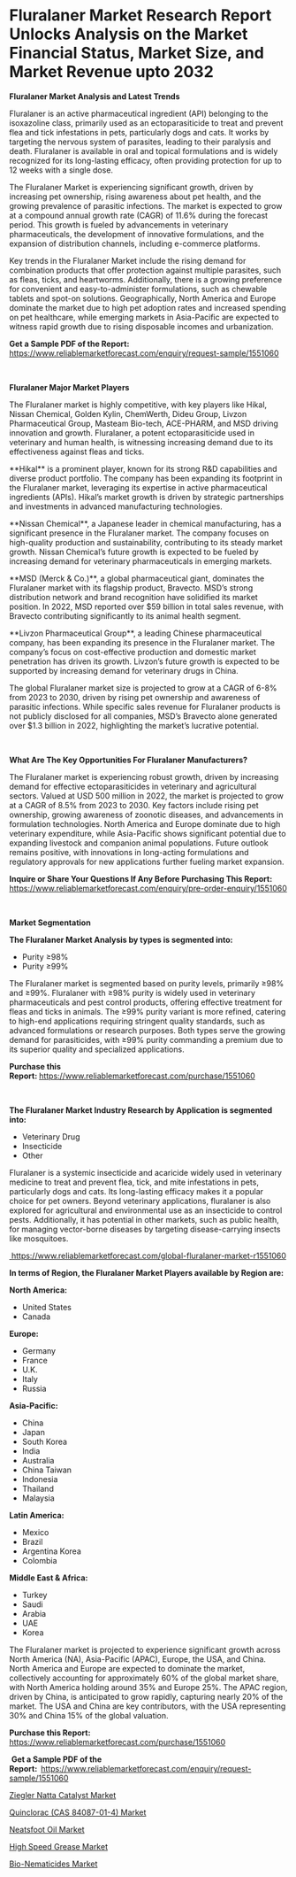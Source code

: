 <p><h1>Fluralaner Market Research Report Unlocks Analysis on the Market Financial Status, Market Size, and Market Revenue upto 2032</h1></p><p><strong>Fluralaner Market Analysis and Latest Trends</strong></p>
<p><p>Fluralaner is an active pharmaceutical ingredient (API) belonging to the isoxazoline class, primarily used as an ectoparasiticide to treat and prevent flea and tick infestations in pets, particularly dogs and cats. It works by targeting the nervous system of parasites, leading to their paralysis and death. Fluralaner is available in oral and topical formulations and is widely recognized for its long-lasting efficacy, often providing protection for up to 12 weeks with a single dose.</p><p>The Fluralaner Market is experiencing significant growth, driven by increasing pet ownership, rising awareness about pet health, and the growing prevalence of parasitic infections. The market is expected to grow at a compound annual growth rate (CAGR) of 11.6% during the forecast period. This growth is fueled by advancements in veterinary pharmaceuticals, the development of innovative formulations, and the expansion of distribution channels, including e-commerce platforms.</p><p>Key trends in the Fluralaner Market include the rising demand for combination products that offer protection against multiple parasites, such as fleas, ticks, and heartworms. Additionally, there is a growing preference for convenient and easy-to-administer formulations, such as chewable tablets and spot-on solutions. Geographically, North America and Europe dominate the market due to high pet adoption rates and increased spending on pet healthcare, while emerging markets in Asia-Pacific are expected to witness rapid growth due to rising disposable incomes and urbanization.</p></p>
<p><strong>Get a Sample PDF of the Report:&nbsp;</strong> <a href="https://www.reliablemarketforecast.com/enquiry/request-sample/1551060?utm_campaign=1833&utm_medium=2&utm_source=Github&utm_content=ia&utm_term=25012025&utm_id=fluralaner">https://www.reliablemarketforecast.com/enquiry/request-sample/1551060</a></p>
<p>&nbsp;</p>
<p><strong>Fluralaner Major Market Players</strong></p>
<p><p>The Fluralaner market is highly competitive, with key players like Hikal, Nissan Chemical, Golden Kylin, ChemWerth, Dideu Group, Livzon Pharmaceutical Group, Masteam Bio-tech, ACE-PHARM, and MSD driving innovation and growth. Fluralaner, a potent ectoparasiticide used in veterinary and human health, is witnessing increasing demand due to its effectiveness against fleas and ticks.</p><p>**Hikal** is a prominent player, known for its strong R&D capabilities and diverse product portfolio. The company has been expanding its footprint in the Fluralaner market, leveraging its expertise in active pharmaceutical ingredients (APIs). Hikal’s market growth is driven by strategic partnerships and investments in advanced manufacturing technologies.</p><p>**Nissan Chemical**, a Japanese leader in chemical manufacturing, has a significant presence in the Fluralaner market. The company focuses on high-quality production and sustainability, contributing to its steady market growth. Nissan Chemical’s future growth is expected to be fueled by increasing demand for veterinary pharmaceuticals in emerging markets.</p><p>**MSD (Merck & Co.)**, a global pharmaceutical giant, dominates the Fluralaner market with its flagship product, Bravecto. MSD’s strong distribution network and brand recognition have solidified its market position. In 2022, MSD reported over $59 billion in total sales revenue, with Bravecto contributing significantly to its animal health segment.</p><p>**Livzon Pharmaceutical Group**, a leading Chinese pharmaceutical company, has been expanding its presence in the Fluralaner market. The company’s focus on cost-effective production and domestic market penetration has driven its growth. Livzon’s future growth is expected to be supported by increasing demand for veterinary drugs in China.</p><p>The global Fluralaner market size is projected to grow at a CAGR of 6-8% from 2023 to 2030, driven by rising pet ownership and awareness of parasitic infections. While specific sales revenue for Fluralaner products is not publicly disclosed for all companies, MSD’s Bravecto alone generated over $1.3 billion in 2022, highlighting the market’s lucrative potential.</p></p>
<p>&nbsp;</p>
<p><strong>What Are The Key Opportunities For Fluralaner Manufacturers?</strong></p>
<p><p>The Fluralaner market is experiencing robust growth, driven by increasing demand for effective ectoparasiticides in veterinary and agricultural sectors. Valued at USD 500 million in 2022, the market is projected to grow at a CAGR of 8.5% from 2023 to 2030. Key factors include rising pet ownership, growing awareness of zoonotic diseases, and advancements in formulation technologies. North America and Europe dominate due to high veterinary expenditure, while Asia-Pacific shows significant potential due to expanding livestock and companion animal populations. Future outlook remains positive, with innovations in long-acting formulations and regulatory approvals for new applications further fueling market expansion.</p></p>
<p><strong>Inquire or Share Your Questions If Any Before Purchasing This Report:</strong> <a href="https://www.reliablemarketforecast.com/enquiry/pre-order-enquiry/1551060?utm_campaign=1833&utm_medium=2&utm_source=Github&utm_content=ia&utm_term=25012025&utm_id=fluralaner">https://www.reliablemarketforecast.com/enquiry/pre-order-enquiry/1551060</a></p>
<p>&nbsp;</p>
<p><strong>Market Segmentation</strong></p>
<p><strong>The Fluralaner Market Analysis by types is segmented into:</strong></p>
<p><ul><li>Purity ≥98%</li><li>Purity ≥99%</li></ul></p>
<p><p>The Fluralaner market is segmented based on purity levels, primarily ≥98% and ≥99%. Fluralaner with ≥98% purity is widely used in veterinary pharmaceuticals and pest control products, offering effective treatment for fleas and ticks in animals. The ≥99% purity variant is more refined, catering to high-end applications requiring stringent quality standards, such as advanced formulations or research purposes. Both types serve the growing demand for parasiticides, with ≥99% purity commanding a premium due to its superior quality and specialized applications.</p></p>
<p><strong>Purchase this Report:&nbsp;</strong><a href="https://www.reliablemarketforecast.com/purchase/1551060?utm_campaign=1833&utm_medium=2&utm_source=Github&utm_content=ia&utm_term=25012025&utm_id=fluralaner">https://www.reliablemarketforecast.com/purchase/1551060</a></p>
<p>&nbsp;</p>
<p><strong>The Fluralaner Market Industry Research by Application is segmented into:</strong></p>
<p><ul><li>Veterinary Drug</li><li>Insecticide</li><li>Other</li></ul></p>
<p><p>Fluralaner is a systemic insecticide and acaricide widely used in veterinary medicine to treat and prevent flea, tick, and mite infestations in pets, particularly dogs and cats. Its long-lasting efficacy makes it a popular choice for pet owners. Beyond veterinary applications, fluralaner is also explored for agricultural and environmental use as an insecticide to control pests. Additionally, it has potential in other markets, such as public health, for managing vector-borne diseases by targeting disease-carrying insects like mosquitoes.</p></p>
<p><a href="https://www.reliablemarketforecast.com/global-fluralaner-market-r1551060?utm_campaign=1833&utm_medium=2&utm_source=Github&utm_content=ia&utm_term=25012025&utm_id=fluralaner">&nbsp;https://www.reliablemarketforecast.com/global-fluralaner-market-r1551060</a></p>
<p><strong>In terms of Region, the Fluralaner Market Players available by Region are:</strong></p>
<p>
    <p> <strong> North America: </strong>
        <ul>
            <li>United States</li>
            <li>Canada</li>
        </ul>
        </p> 
    <p> <strong> Europe: </strong>
        <ul>
            <li>Germany</li>
            <li>France</li>
            <li>U.K.</li>
            <li>Italy</li>
            <li>Russia</li>
        </ul>
        </p> 
    <p> <strong> Asia-Pacific: </strong>
        <ul>
            <li>China</li>
            <li>Japan</li>
            <li>South Korea</li>
            <li>India</li>
            <li>Australia</li>
            <li>China Taiwan</li>
            <li>Indonesia</li>
            <li>Thailand</li>
            <li>Malaysia</li>
        </ul>
        </p> 
    <p> <strong> Latin America: </strong>
        <ul>
            <li>Mexico</li>
            <li>Brazil</li>
            <li>Argentina Korea</li>
            <li>Colombia</li>
        </ul>
        </p> 
    <p> <strong> Middle East & Africa: </strong>
        <ul>
            <li>Turkey</li>
            <li>Saudi</li>
            <li>Arabia</li>
            <li>UAE</li>
            <li>Korea</li>
        </ul>
    </p>
    </p>
<p><p>The Fluralaner market is projected to experience significant growth across North America (NA), Asia-Pacific (APAC), Europe, the USA, and China. North America and Europe are expected to dominate the market, collectively accounting for approximately 60% of the global market share, with North America holding around 35% and Europe 25%. The APAC region, driven by China, is anticipated to grow rapidly, capturing nearly 20% of the market. The USA and China are key contributors, with the USA representing 30% and China 15% of the global valuation.</p></p>
<p><strong>Purchase this Report: </strong><a href="https://www.reliablemarketforecast.com/purchase/1551060?utm_campaign=1833&utm_medium=2&utm_source=Github&utm_content=ia&utm_term=25012025&utm_id=fluralaner">https://www.reliablemarketforecast.com/purchase/1551060</a></p>
<p>&nbsp;<strong>Get a Sample PDF of the Report:&nbsp;&nbsp;</strong><a href="https://www.reliablemarketforecast.com/enquiry/request-sample/1551060?utm_campaign=1833&utm_medium=2&utm_source=Github&utm_content=ia&utm_term=25012025&utm_id=fluralaner">https://www.reliablemarketforecast.com/enquiry/request-sample/1551060</a></p>
<p><strong></strong></p>
<p><p><a href="https://www.linkedin.com/pulse/ziegler-natta-catalyst-market-analysis-report-key-growth-fzthf?utm_campaign=1833&utm_medium=2&utm_source=Github&utm_content=ia&utm_term=25012025&utm_id=fluralaner">Ziegler Natta Catalyst Market</a></p><p><a href="https://www.linkedin.com/pulse/global-quinclorac-cas-84087-01-4-market-size-trends-analysis-ke5sf?utm_campaign=1833&utm_medium=2&utm_source=Github&utm_content=ia&utm_term=25012025&utm_id=fluralaner">Quinclorac (CAS 84087-01-4) Market</a></p><p><a href="https://github.com/vioarapoyil/Market-Research-Report-List-1/blob/main/neatsfoot-oil-market.md?utm_campaign=1833&utm_medium=2&utm_source=Github&utm_content=ia&utm_term=25012025&utm_id=fluralaner">Neatsfoot Oil Market</a></p><p><a href="https://github.com/viipposahko25/Market-Research-Report-List-1/blob/main/high-speed-grease-market.md?utm_campaign=1833&utm_medium=2&utm_source=Github&utm_content=ia&utm_term=25012025&utm_id=fluralaner">High Speed Grease Market</a></p><p><a href="https://www.linkedin.com/pulse/bio-nematicides-market-research-report-industry-growth-vglqf?utm_campaign=1833&utm_medium=2&utm_source=Github&utm_content=ia&utm_term=25012025&utm_id=fluralaner">Bio-Nematicides Market</a></p></p>